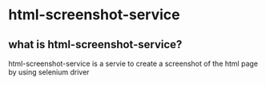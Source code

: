 html-screenshot-service
=======================

what is html-screenshot-service?
--------------------------------
html-screenshot-service is a servie to create a screenshot of the html page by using selenium driver


